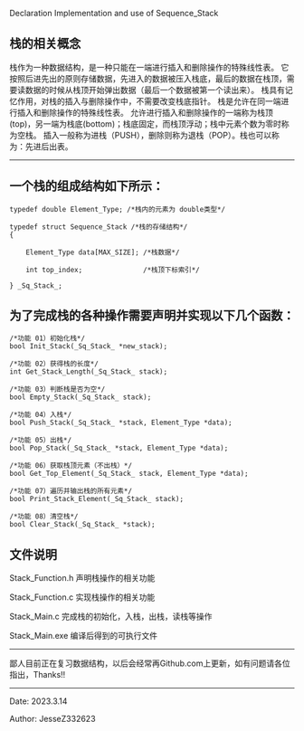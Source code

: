 Declaration Implementation and use of Sequence_Stack

栈的相关概念
----------------------------------------------------------------------------------------------------------------------------------

栈作为一种数据结构，是一种只能在一端进行插入和删除操作的特殊线性表。
它按照后进先出的原则存储数据，先进入的数据被压入栈底，最后的数据在栈顶，需要读数据的时候从栈顶开始弹出数据（最后一个数据被第一个读出来）。
栈具有记忆作用，对栈的插入与删除操作中，不需要改变栈底指针。
栈是允许在同一端进行插入和删除操作的特殊线性表。
允许进行插入和删除操作的一端称为栈顶(top)，另一端为栈底(bottom)；栈底固定，而栈顶浮动；栈中元素个数为零时称为空栈。
插入一般称为进栈（PUSH），删除则称为退栈（POP）。栈也可以称为：先进后出表。

----------------------------------------------------------------------------------------------------------------------------------
一个栈的组成结构如下所示：
----------------------------------------------------------------------------------------------------------------------------------

    typedef double Element_Type; /*栈内的元素为 double类型*/

    typedef struct Sequence_Stack /*栈的存储结构*/
    {

        Element_Type data[MAX_SIZE]; /*栈数据*/

        int top_index;               /*栈顶下标索引*/
    
    } _Sq_Stack_;


为了完成栈的各种操作需要声明并实现以下几个函数：
----------------------------------------------------------------------------------------------------------------------------------
    /*功能 01）初始化栈*/
    bool Init_Stack(_Sq_Stack_ *new_stack);

    /*功能 02）获得栈的长度*/
    int Get_Stack_Length(_Sq_Stack_ stack);

    /*功能 03）判断栈是否为空*/
    bool Empty_Stack(_Sq_Stack_ stack);

    /*功能 04）入栈*/
    bool Push_Stack(_Sq_Stack_ *stack, Element_Type *data);

    /*功能 05）出栈*/
    bool Pop_Stack(_Sq_Stack_ *stack, Element_Type *data);

    /*功能 06）获取栈顶元素（不出栈）*/
    bool Get_Top_Element(_Sq_Stack_ stack, Element_Type *data);

    /*功能 07）遍历并输出栈的所有元素*/
    bool Print_Stack_Element(_Sq_Stack_ stack);

    /*功能 08）清空栈*/
    bool Clear_Stack(_Sq_Stack_ *stack);

文件说明
----------------------------------------------------------------------------------------------------------------------------------
Stack_Function.h 声明栈操作的相关功能

Stack_Function.c 实现栈操作的相关功能

Stack_Main.c     完成栈的初始化，入栈，出栈，读栈等操作

Stack_Main.exe   编译后得到的可执行文件

----------------------------------------------------------------------------------------------------------------------------------

鄙人目前正在复习数据结构，以后会经常再Github.com上更新，如有问题请各位指出，Thanks!!

----------------------------------------------------------------------------------------------------------------------------------
Date: 2023.3.14        

Author: JesseZ332623
